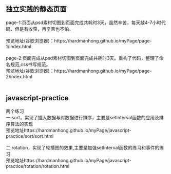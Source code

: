 <h2>独立实践的静态页面</h2><div>page-1:页面从psd素材切图到页面完成共耗时3天，虽然辛苦，每天敲4-7小时代码，但是有收获，再辛苦也不怕。</div><div><br></div><div>预览地址(谷歌浏览器)：https://hardmanhong.github.io/myPage/page-1/index.html</div><div><br></div><div>page-2:页面完成从psd素材切图到页面完成共耗时3天。重构了代码，整理了命名规范,css书写规范。</div><div>预览地址(谷歌浏览器)：https://hardmanhong.github.io/myPage/page-2/index.html</div><div><br></div><h2>javascript-practice</h2><div>两个练习</div><div>一.sort，实现了插入数据与对数据进行排序，主要是setInterval函数的应用及排序算法的实现</div><div>预览地址https://hardmanhong.github.io/myPage/javascript-practice/sort/sort.html</div><br><div>二.rotation，实现了轮播图的效果,主要是加强setInterval函数的练习和事件的练习</div><div>预览地址https://hardmanhong.github.io/myPage/javascript-practice/rotation/rotation.html</div><div><br></div>
